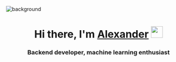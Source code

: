 <img src="[путь к файлу](https://s0.rbk.ru/v6_top_pics/resized/640xH/media/img/4/04/346843326750044.webp)" alt="background">
<h1 align="center">Hi there, I'm <a href="https://t.me.com/valiev88" target="_blank">Alexander</a> 
<img src="https://github.com/blackcater/blackcater/raw/main/images/Hi.gif" height="32"/></h1>
<h3 align="center">Backend developer, machine learning enthusiast</h3>
